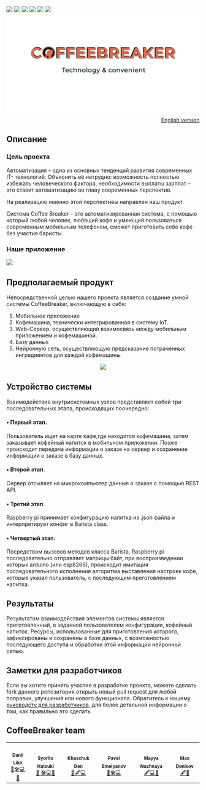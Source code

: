 <a href="https://github.com/kerusey/CoffeeBreaker/blob/master/LICENSE"><img src="https://img.shields.io/github/license/kerusey/CoffeeBreaker.svg?label=Coffee%20Breaker" /></a>
<a href="https://github.com/kerusey/CoffeeBreaker/commits/master"><img src="https://img.shields.io/github/last-commit/kerusey/CoffeeBreaker.svg"/></a>
<a href="https://github.com/kerusey/CoffeeBreaker/archive/master.zip"><img src="https://img.shields.io/github/repo-size/kerusey/CoffeeBreaker.svg"/></a>
<a href="https://github.com/kerusey/CoffeeBreaker/tags"><img src="https://img.shields.io/github/release-date/kerusey/CoffeeBreaker.svg"/></a>
<a href="https://discord.gg/9bdQ9py"><img src="https://img.shields.io/discord/693528089283657749"></a>
<a href="https://github.com/kerusey/CoffeeBreaker/pulls"><img src="https://img.shields.io/github/hacktoberfest/2019/kerusey/CoffeeBreaker.svg"/></a>
![Screenshot](Schemes/WhiteNewLogo.png)
<a href="https://github.com/kerusey/CoffeeBreaker/blob/master/README.md"><p align="right">English version</p></a>

## Описание
### Цель проекта 
  Автоматизация – одна из основных тенденций развития современных IT- технологий. Объяснить её нетрудно: возможность полностью избежать человеческого фактора, необходимости выплаты зарплат – это ставит автоматизацию во главу современных перспектив.
  
  На реализацию именно этой перспективы направлен наш продукт.
  
  Система Coffee Breaker – это автоматизированная система, с помощью который любой человек, любящий кофе и умеющий пользоваться современным мобильным телефоном, сможет приготовить себе кофе без участия баристы.

### Наше приложение
<img src="https://raw.githubusercontent.com/kerusey/CoffeeBreaker/master/Schemes/Preview.jpg"/>

## Предполагаемый продукт
Непосредственной целью нашего проекта является создание умной системы CoffeeBreaker, включающую в себя:
1. Мобильное приложение
2. Кофемашина, технически интегрированная в систему IoT.
3. Web-Сервер, осуществляющий взаимосвязь между мобильным приложением и кофемашиной.
4. Базу данных
5. Нейронную сеть, осуществляющую предсказание потраченных ингредиентов для каждой кофемашины

<p align="center"><img src="https://raw.githubusercontent.com/kerusey/CoffeeBreaker/master/Schemes/NewProjectMainStructure.jpg" / ></p>

## Устройство системы
Взаимодействие внутрисистемных узлов представляет собой три последовательных этапа, происходящих поочередно:

#### • Первый этап.</br>
Пользователь ищет на карте кафе,где находится кофемашина, затем заказывает кофейный напиток в мобильном приложении. Позже происходит передача информации о заказе на сервер и сохранение информации о заказе в базу данных.
</br>
#### • Второй этап.</br>
 Сервер отсылает на микрокомпьютер данные о заказе с помощью REST API.
 </br>
#### • Третий этап. </br>
Raspberry pi принимает конфигурацию напитка из .json файла и интерпретирует конфиг в Barista class. </br>
#### • Четвертый этап. </br>
Посредством вызовов методов класса Barista, Raspberry pi последовательно отправляет матрицы байт, при воспроизведении которых arduino (или esp8266), происходит имитация последовательного исполнения алгоритма выставления настроек кофе, которые указал пользователь, с последующим преготовлением напитка. </br>
## Результаты
Результатом взаимодействия элементов системы является приготовленный, в заданной пользователем конфигурации, кофейный напиток. Ресурсы, использованные для приготовления которого, зафиксированы и сохранены в базе данных, с возможностью последующего доступа и обработки этой информации нейронной сетью.


## Заметки для разработчиков
Если вы хотите принять участие в разработке проекта, можете сделать fork данного репозитория открыть новый pull request для любой поправки, улучшения или нового функционала. 
Обратитесь к нашему [руководсту для разработчиков](https://github.com/kerusey/CoffeeBreaker/blob/master/CONTRIBUTING.md), для более детальной информации о том, как правильно это сделать

## CoffeeBreaker team
<table>
  <tr>
    <td align="center"><a href="https://github.com/kerusey"><img src="https://avatars3.githubusercontent.com/u/38439184?s=400&u=cd2c9b9940b9faba20ad080274f079ca21286489&v=4" width="100px;" alt=""/><br /><sub><b>Danil Likh</b></sub></a><br /><a href="#ideas" title="Ideas, Planning, & Feedback">🤔</a><a href="#maintenance" title="Maintenance">🛠</a><a href="https://github.com/kerusey/CoffeeBreaker/commits?author=kerusey" title="Code">💻</a><a href="https://github.com/kerusey/CoffeeBreaker/commits?author=kerusey" title="Documentation">📖</a></td>
    <td align="center"><a href="https://github.com/syorito-hatsuki"><img src="https://avatars3.githubusercontent.com/u/33298273?s=400&v=4" width="100px;" alt=""/><br /><sub><b>Syorito Hatsuki</b></sub></a><br /><a href="#maintenance" title="Reviewed Pull Requests">👀 </a><a href="#maintenance" title="Maintenance">🛠</a><a href="https://github.com/kerusey/CoffeeBreaker/commits?author=syorito-hatsuki" title="Code">💻</a><a href="#projectManagement" title="Project Management">📆</a></td>
    <td align="center"><a href="https://github.com/BlueBlood-dev"><img src="https://avatars0.githubusercontent.com/u/62560825?s=400&u=96b5a5e6ce57625b605f5fc4e2dab1fe956c2c26&v=4" width="100px;" alt=""/><br /><sub><b>Khaschuk Den</b></sub></a><br /><a href="#tool" title="Tools">🔧</a><a href="#content" title="Content">🖋</a><a href="https://github.com/kerusey/CoffeeBreaker/commits?author=BlueBlood-dev" title="Code">💻</a>
      <td align="center"><a href="https://github.com/llav3ji2019"><img src="https://avatars3.githubusercontent.com/u/56979109?s=400&u=3d7ae402373361726aea80cc6ce2275a55223e70&v=4" width="100px;" alt=""/><br /><sub><b>Pavel Emelyanov</b></sub></a><br /><a href="#ideas" title="Ideas, Planning, & Feedback">🤔</a><a href="#maintenance" title="Maintenance">🛠</a><a href="https://github.com/kerusey/CoffeeBreaker/commits?author=llav3ji2019" title="Code">💻</a>
    <td align="center"><a href="https://github.com/nzhnme"><img src="https://sun9-66.userapi.com/c844521/v844521801/cb888/forMhE2fT9U.jpg" width="100px;" alt=""/><br /><sub><b>Mayya Nuzhnaya</b></sub></a><br /><a href="#content" title="Content">🖋</a><a href="https://github.com/kerusey/CoffeeBreaker/commits?author=nzhnme" title="Code">💻</a><a href="#tool" title="Tools">🔧</a>
      <td align="center"><a href="https://github.com/Conng"><img src="https://steamcdn-a.akamaihd.net/steamcommunity/public/images/avatars/62/62e0c072ecbf2947600ee1c0cf71229c626342fa_full.jpg" width="100px;" alt=""/><br /><sub><b>Max Denisov</b></sub></a><br /><a href="#content" title="Content">🖋</a><a href="#documentation" title="Documentation">📖</a>
    
  </tr>
</table>
